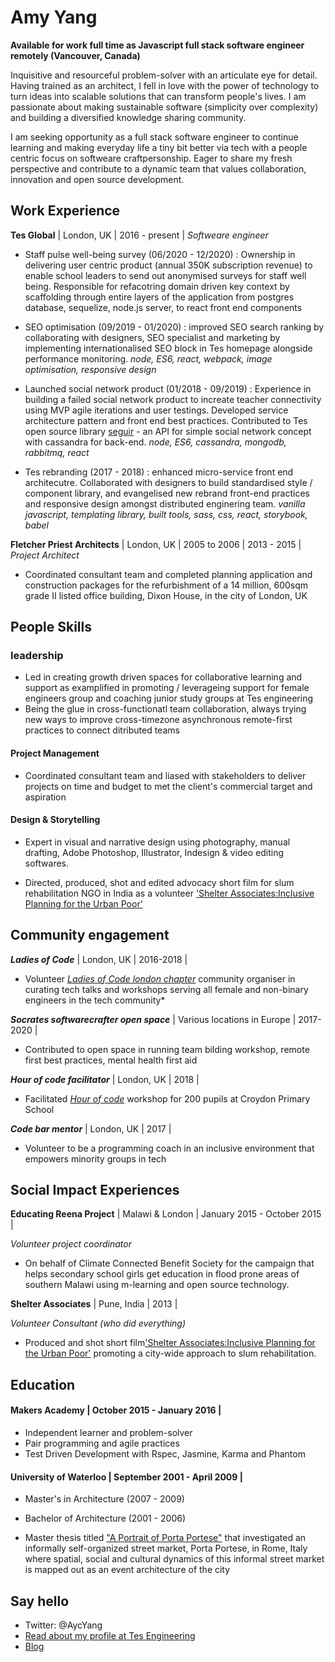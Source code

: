 Amy Yang
===========

**Available for work full time as Javascript full stack software engineer remotely (Vancouver, Canada)**

Inquisitive and resourceful problem-solver with an articulate eye for detail.  Having trained as an architect, I fell in love with the power of technology to turn ideas into scalable solutions that can transform people's lives. I am passionate about making sustainable software (simplicity over complexity) and building a diversified knowledge sharing community.

I am seeking opportunity as a full stack software engineer to continue learning and making everyday life a tiny bit better via tech with a people centric focus on softweare craftpersonship.  Eager to share my fresh perspective and contribute to a dynamic team that values collaboration, innovation and open source development.

Work Experience
----------------

**Tes Global** | London, UK | 2016 - present | *Softweare engineer*

- Staff pulse well-being survey (06/2020 - 12/2020) : Ownership in delivering user centric product (annual 350K subscription revenue) to enable school leaders to send out anonymised surveys for staff well being. Responsible for refacotring domain driven key context by scaffolding through entire layers of the application from postgres database, sequelize, node.js server, to react front end components

- SEO optimisation (09/2019 - 01/2020) : improved SEO search ranking by collaborating with designers, SEO specialist and marketing by implementing internationalised SEO block in Tes homepage alongside performance monitoring. *node, ES6, react, webpack, image optimisation, responsive design*

- Launched social network product (01/2018 - 09/2019) : Experience in building a failed social network product to increate teacher connectivity using MVP agile iterations and user testings.  Developed service architecture pattern and front end best practices. Contributed to Tes open source library [seguir](https://github.com/tes/seguir) - an API for simple social network concept with cassandra for back-end. *node, ES6, cassandra, mongodb, rabbitmq, react*

- Tes rebranding (2017 - 2018) : enhanced micro-service front end architecutre.  Collaborated with designers to build standardised style / component library, and evangelised new rebrand front-end practices and responsive design amongst distributed enginering team. *vanilla javascript, templating library, built tools, sass, css, react, storybook, babel*

**Fletcher Priest Architects** | London, UK | 2005 to 2006 | 2013 - 2015 | *Project Architect*

- Coordinated consultant team and completed planning application and construction packages for the refurbishment of a 14 million, 600sqm grade II listed office building, Dixon House, in the city of London, UK

People Skills
------

### leadership

- Led in creating growth driven spaces for collaborative learning and support as examplified in promoting / leverageing support for female engineers group and coaching junior study groups at Tes engineering
- Being the glue in cross-functionatl team collaboration, always trying new ways to improve cross-timezone asynchronous remote-first practices to connect ditributed teams

#### Project Management

- Coordinated consultant team and liased with stakeholders to deliver projects on time and budget to met the client's commercial target and aspiration

#### Design & Storytelling

- Expert in visual and narrative design using photography, manual drafting, Adobe Photoshop, Illustrator, Indesign & video editing softwares.  

- Directed, produced, shot and edited advocacy short film for slum rehabilitation NGO in India as a volunteer ['Shelter Associates:Inclusive Planning for the Urban Poor'](https://www.youtube.com/watch?v=T0TRgkLwpVA)

Community engagement
-----------------

***Ladies of Code*** | London, UK | 2016-2018 |
- Volunteer *[Ladies of Code london chapter](https://www.ladiesofcode.com/)* community organiser in curating tech talks and workshops serving all female and non-binary engineers in the tech community*

***Socrates softwarecrafter open space*** | Various locations in Europe | 2017-2020 |
- Contributed to open space in running team bilding workshop, remote first best practices, mental health first aid

***Hour of code facilitator*** | London, UK | 2018 |
- Facilitated *[Hour of code](https://hourofcode.com/)* workshop for 200 pupils at Croydon Primary School

***Code bar mentor*** | London, UK | 2017 |
- Volunteer to be a programming coach in an inclusive environment that empowers minority groups in tech

Social Impact Experiences
-----------------

**Educating Reena Project** | Malawi & London | January 2015 - October 2015 |

*Volunteer project coordinator* 
- On behalf of Climate Connected Benefit Society for the campaign that helps secondary school girls get education in flood prone areas of southern Malawi using m-learning and open source technology.

**Shelter Associates** | Pune, India | 2013 |

*Volunteer Consultant (who did everything)*
- Produced and shot short film['Shelter Associates:Inclusive Planning for the Urban Poor'](http://shelter-associates.org/shelter-associates-inclusive-planning-urban-poor-1) promoting a city-wide approach to slum rehabilitation.

Education
---------

#### Makers Academy | October 2015 - January 2016 |

- Independent learner and problem-solver
- Pair programming and agile practices
- Test Driven Development with Rspec, Jasmine, Karma and Phantom

#### University of Waterloo | September 2001 - April 2009 |

- Master's in Architecture (2007 - 2009)
- Bachelor of Architecture (2001 - 2006)

- Master thesis titled ["A Portrait of Porta Portese"](https://uwspace.uwaterloo.ca/handle/10012/4361?show=full) that investigated an informally self-organized street market, Porta Portese, in Rome, Italy where spatial, social and cultural dynamics of this informal street market is mapped out as an event architecture of the city

Say hello
----------
- Twitter: @AycYang
- [Read about my profile at Tes Engineering](https://engineering.tes.com/profile/amy-yang-profile)
- [Blog](www.mongolianprincess.net)
